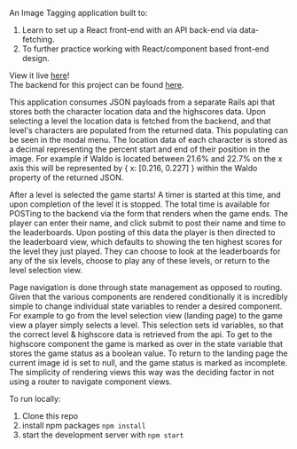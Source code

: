 An Image Tagging application built to:
1) Learn to set up a React front-end with an API back-end via data-fetching.
2) To further practice working with React/component based front-end design.

View it live [here](https://nsars19.github.io/Image-Tagger/)!<br />
The backend for this project can be found [here](https://github.com/nsars19/Image-Tagger-API).

This application consumes JSON payloads from a separate Rails api that stores both the character location data and the highscores data.
Upon selecting a level the location data is fetched from the backend, and that level's characters are populated from the returned data. This
populating can be seen in the modal menu. The location data of each character is stored as a decimal representing the percent start and end of their position in the image. For example if Waldo is located between 21.6% and 22.7% on the x axis this will be represented by { x: [0.216, 0.227] } within the Waldo property of the returned JSON.

After a level is selected the game starts! A timer is started at this time, and upon completion of the level it is stopped. The total time is available for POSTing to the backend via the form that renders when the game ends. The player can enter their name, and click submit to post their name and time to the leaderboards. Upon posting of this data the player is then directed to the leaderboard view, which defaults to showing the ten highest scores for the level they just played. They can choose to look at the leaderboards for any of the six levels, choose to play any of these levels, or return to the level selection view.

Page navigation is done through state management as opposed to routing. Given that the various components are rendered conditionally it is incredibly simple
to change individual state variables to render a desired component. For example to go from the level selection view (landing page) to the game view a player simply selects a level. This selection sets id variables, so that the correct level & highscore data is retrieved from the api. To get to the highscore component the game is
marked as over in the state variable that stores the game status as a boolean value. To return to the landing page the current image id is set to null, and the game status is marked as incomplete. The simplicity of rendering views this way was the deciding factor in not using a router to navigate component views.


To run locally:
1) Clone this repo
2) install npm packages <code>npm install</code>
3) start the development server with <code>npm start</code>
